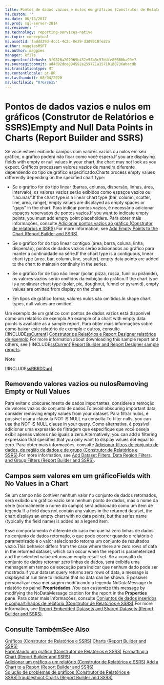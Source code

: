 ```yaml
---
title: Pontos de dados vazios e nulos em gráficos (Construtor de Relatórios e SSRS) | Microsoft Docs
ms.custom: ''
ms.date: 06/13/2017
ms.prod: sql-server-2014
ms.reviewer: ''
ms.technology: reporting-services-native
ms.topic: conceptual
ms.assetid: faddd29d-4cc1-4c2c-8e29-d3d9918fe22a
author: maggiesMSFT
ms.author: maggies
manager: kfile
ms.openlocfilehash: 3f0826a202969b432e53b3c57ddfe80680ba99e7
ms.sourcegitcommit: ad4d92dce894592a259721a1571b1d8736abacdb
ms.translationtype: MT
ms.contentlocale: pt-BR
ms.lasthandoff: 08/04/2020
ms.locfileid: "87678635"
---
```

# <a name="empty-and-null-data-points-in-charts-report-builder-and-ssrs"></a><span data-ttu-id="dd000-102">Pontos de dados vazios e nulos em gráficos (Construtor de Relatórios e SSRS)</span><span class="sxs-lookup"><span data-stu-id="dd000-102">Empty and Null Data Points in Charts (Report Builder and SSRS)</span></span>
  <span data-ttu-id="dd000-103">Se você estiver exibindo campos com valores vazios ou nulos em seu gráfico, o gráfico poderá não ficar como você espera.</span><span class="sxs-lookup"><span data-stu-id="dd000-103">If you are displaying fields with empty or null values in your chart, the chart may not look as you expect.</span></span> <span data-ttu-id="dd000-104">Gráficos processam valores vazios de maneira diferente dependendo do tipo de gráfico especificado:</span><span class="sxs-lookup"><span data-stu-id="dd000-104">Charts process empty values differently depending on the specified chart type:</span></span>  
  
-   <span data-ttu-id="dd000-105">Se o gráfico for do tipo linear (barras, colunas, dispersão, linhas, área, intervalo), os valores vazios serão exibidos como espaços vazios ou "lacunas".</span><span class="sxs-lookup"><span data-stu-id="dd000-105">If the chart type is a linear chart type (bar, column, scatter, line, area, range), empty values are displayed as empty spaces or "gaps" in the chart.</span></span> <span data-ttu-id="dd000-106">Para indicar pontos vazios, é necessário adicionar espaços reservados de pontos vazios.</span><span class="sxs-lookup"><span data-stu-id="dd000-106">If you want to indicate empty points, you must add empty point placeholders.</span></span> <span data-ttu-id="dd000-107">Para obter mais informações, consulte [Adicionar pontos vazios ao gráfico &#40;Construtor de relatórios e SSRS&#41;](add-empty-points-to-a-chart-report-builder-and-ssrs.md).</span><span class="sxs-lookup"><span data-stu-id="dd000-107">For more information, see [Add Empty Points to the Chart &#40;Report Builder and SSRS&#41;](add-empty-points-to-a-chart-report-builder-and-ssrs.md).</span></span>  
  
-   <span data-ttu-id="dd000-108">Se o gráfico for do tipo linear contíguo (área, barra, coluna, linha, dispersão), pontos de dados vazios serão adicionados ao gráfico para manter a continuidade na série.</span><span class="sxs-lookup"><span data-stu-id="dd000-108">If the chart type is a contiguous, linear chart type (area, bar, column, line, scatter), empty data points are added to the chart to maintain continuity in the series.</span></span>  
  
-   <span data-ttu-id="dd000-109">Se o gráfico for de tipo não linear (polar, pizza, rosca, funil ou pirâmide), os valores vazios serão omitidos da exibição do gráfico.</span><span class="sxs-lookup"><span data-stu-id="dd000-109">If the chart type is a nonlinear chart type (polar, pie, doughnut, funnel or pyramid), empty values are omitted from display on the chart.</span></span>  
  
-   <span data-ttu-id="dd000-110">Em tipos de gráfico forma, valores nulos são omitidos.</span><span class="sxs-lookup"><span data-stu-id="dd000-110">In shape chart types, null values are omitted.</span></span>  
  
 <span data-ttu-id="dd000-111">Um exemplo de um gráfico com pontos de dados vazios está disponível como um relatório de exemplo.</span><span class="sxs-lookup"><span data-stu-id="dd000-111">An example of a chart with empty data points is available as a sample report.</span></span> <span data-ttu-id="dd000-112">Para obter mais informações sobre como baixar este relatório de exemplo e outros, consulte [!INCLUDE[ssCurrent](../../includes/sscurrent-md.md)] [Construtor de Relatórios e Report Designer relatórios de exemplo](https://go.microsoft.com/fwlink/?LinkId=198283).</span><span class="sxs-lookup"><span data-stu-id="dd000-112">For more information about downloading this sample report and others, see [!INCLUDE[ssCurrent](../../includes/sscurrent-md.md)][Report Builder and Report Designer sample reports](https://go.microsoft.com/fwlink/?LinkId=198283).</span></span>  
  
> [!NOTE]  
>  [!INCLUDE[ssRBRDDup](../../includes/ssrbrddup-md.md)]  
  
## <a name="removing-empty-or-null-values"></a><span data-ttu-id="dd000-113">Removendo valores vazios ou nulos</span><span class="sxs-lookup"><span data-stu-id="dd000-113">Removing Empty or Null Values</span></span>  
 <span data-ttu-id="dd000-114">Para evitar o obscurecimento de dados importantes, considere a remoção de valores vazios do conjunto de dados.</span><span class="sxs-lookup"><span data-stu-id="dd000-114">To avoid obscuring important data, consider removing empty values from your dataset.</span></span> <span data-ttu-id="dd000-115">Para filtrar nulos, é possível usar a cláusula NOT IS NULL na consulta.</span><span class="sxs-lookup"><span data-stu-id="dd000-115">To filter nulls, you can use the NOT IS NULL clause in your query.</span></span> <span data-ttu-id="dd000-116">Como alternativa, é possível adicionar uma expressão de filtragem que especifique que você deseja exibir apenas valores não iguais a zero.</span><span class="sxs-lookup"><span data-stu-id="dd000-116">Alternatively, you can add a filtering expression that specifies that you only want to display values not equal to zero.</span></span> <span data-ttu-id="dd000-117">Para obter mais informações, consulte [Adicionar filtros de conjunto de dados, de região de dados e de grupo &#40;Construtor de Relatórios e SSRS&#41;](add-dataset-filters-data-region-filters-and-group-filters.md).</span><span class="sxs-lookup"><span data-stu-id="dd000-117">For more information, see [Add Dataset Filters, Data Region Filters, and Group Filters &#40;Report Builder and SSRS&#41;](add-dataset-filters-data-region-filters-and-group-filters.md).</span></span>  
  
## <a name="fields-with-no-values-in-a-chart"></a><span data-ttu-id="dd000-118">Campos sem valores em um gráfico</span><span class="sxs-lookup"><span data-stu-id="dd000-118">Fields with No Values in a Chart</span></span>  
 <span data-ttu-id="dd000-119">Se um campo não contiver nenhum valor no conjunto de dados retornados, será exibido um gráfico vazio sem nenhum ponto de dados, mas o nome da série (normalmente o nome do campo) será adicionado como um item de legenda.</span><span class="sxs-lookup"><span data-stu-id="dd000-119">If a field does not contain any values in the returned dataset, the chart displays an empty chart with no data points, but the series name (typically the field name) is added as a legend item.</span></span>  
  
 <span data-ttu-id="dd000-120">Esse comportamento é diferente do caso em que há zero linhas de dados no conjunto de dados retornado, o que pode ocorrer quando o relatório é parametrizado e o valor selecionado retorna um conjunto de resultados vazio.</span><span class="sxs-lookup"><span data-stu-id="dd000-120">This behavior differs from the case where there are zero rows of data in the returned dataset, which can occur when the report is parameterized and the selected value returns an empty result set.</span></span> <span data-ttu-id="dd000-121">Se a consulta do conjunto de dados retornar zero linhas de dados, será exibida uma mensagem em tempo de execução para indicar que nenhum dado pode ser mostrado.</span><span class="sxs-lookup"><span data-stu-id="dd000-121">If your dataset query returns zero rows of data, a message is displayed at run time to indicate that no data can be shown.</span></span> <span data-ttu-id="dd000-122">É possível personalizar essa mensagem modificando a legenda NoDataMessage do relatório no painel **Propriedades** .</span><span class="sxs-lookup"><span data-stu-id="dd000-122">You can customize this message by modifying the NoDataMessage caption for the report in the **Properties** pane.</span></span> <span data-ttu-id="dd000-123">Para obter mais informações, consulte [Conjuntos de dados inseridos e compartilhados de relatório &#40;Construtor de Relatórios e SSRS&#41;](../report-data/report-embedded-datasets-and-shared-datasets-report-builder-and-ssrs.md).</span><span class="sxs-lookup"><span data-stu-id="dd000-123">For more information, see [Report Embedded Datasets and Shared Datasets &#40;Report Builder and SSRS&#41;](../report-data/report-embedded-datasets-and-shared-datasets-report-builder-and-ssrs.md).</span></span>  
  
## <a name="see-also"></a><span data-ttu-id="dd000-124">Consulte Também</span><span class="sxs-lookup"><span data-stu-id="dd000-124">See Also</span></span>  
 <span data-ttu-id="dd000-125">[Gráficos &#40;Construtor de Relatórios e SSRS&#41;](charts-report-builder-and-ssrs.md) </span><span class="sxs-lookup"><span data-stu-id="dd000-125">[Charts &#40;Report Builder and SSRS&#41;](charts-report-builder-and-ssrs.md) </span></span>  
 <span data-ttu-id="dd000-126">[Formatando um gráfico &#40;Construtor de Relatórios e SSRS&#41;](formatting-a-chart-report-builder-and-ssrs.md) </span><span class="sxs-lookup"><span data-stu-id="dd000-126">[Formatting a Chart &#40;Report Builder and SSRS&#41;](formatting-a-chart-report-builder-and-ssrs.md) </span></span>  
 <span data-ttu-id="dd000-127">[Adicionar um gráfico a um relatório &#40;Construtor de Relatórios e SSRS&#41;](add-a-chart-to-a-report-report-builder-and-ssrs.md) </span><span class="sxs-lookup"><span data-stu-id="dd000-127">[Add a Chart to a Report &#40;Report Builder and SSRS&#41;](add-a-chart-to-a-report-report-builder-and-ssrs.md) </span></span>  
 [<span data-ttu-id="dd000-128">Solução de problemas de gráficos &#40;Construtor de Relatórios e SSRS&#41;</span><span class="sxs-lookup"><span data-stu-id="dd000-128">Troubleshoot Charts &#40;Report Builder and SSRS&#41;</span></span>](troubleshoot-charts-report-builder-and-ssrs.md)  
  
  
